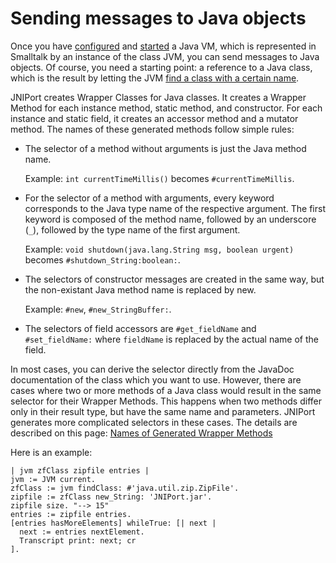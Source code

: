 # Sending messages to Java objects

Once you have [configured](jvm-configuration.md) and [started](starting-a-jvm.md) a Java VM, which is represented in Smalltalk by an instance of the class JVM, you can send messages to Java objects. Of course, you need a starting point: a reference to a Java class, which is the result by letting the JVM [find a class with a certain name](finding-a-java-class.md).

JNIPort creates Wrapper Classes for Java classes. It creates a Wrapper Method for each instance method, static method, and constructor. For each instance and static field, it creates an accessor method and a mutator method. The names of these generated methods follow simple rules:

- The selector of a method without arguments is just the Java method name.

  Example: `int currentTimeMillis()` becomes `#currentTimeMillis`.

- For the selector of a method with arguments, every keyword corresponds to the Java type name of the respective argument. The first keyword is composed of the method name, followed by an underscore (`_`), followed by the type name of the first argument.

  Example: `void shutdown(java.lang.String msg, boolean urgent)` becomes `#shutdown_String:boolean:`.

- The selectors of constructor messages are created in the same way, but the non-existant Java method name is replaced by new.

  Example: `#new`, `#new_StringBuffer:`.

- The selectors of field accessors are `#get_fieldName` and `#set_fieldName:` where `fieldName` is replaced by the actual name of the field.

In most cases, you can derive the selector directly from the JavaDoc documentation of the class which you want to use. However, there are cases where two or more methods of a Java class would result in the same selector for their Wrapper Methods. This happens when two methods differ only in their result type, but have the same name and parameters. JNIPort generates more complicated selectors in these cases. The details are described on this page: [Names of Generated Wrapper Methods](names-of-generated-wrapper-methods.md)

Here is an example:

```smalltalk
| jvm zfClass zipfile entries |
jvm := JVM current.
zfClass := jvm findClass: #'java.util.zip.ZipFile'.
zipfile := zfClass new_String: 'JNIPort.jar'.
zipfile size. "--> 15"
entries := zipfile entries.
[entries hasMoreElements] whileTrue: [| next |
  next := entries nextElement.
  Transcript print: next; cr
].